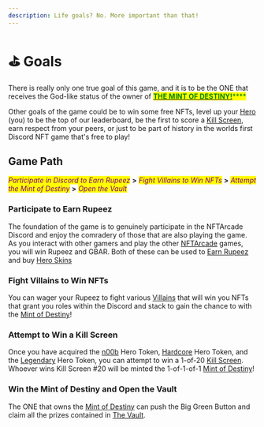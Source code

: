 ```yaml
---
description: Life goals? No. More important than that!
---
```


# ⛳ Goals

There is really only one true goal of this game, and it is to be the ONE that receives the God-like status of the owner of [<mark style="color:green;">**THE MINT OF DESTINY!**</mark>](../gameplay/the-mint-of-destiny.md)<mark style="color:green;">****</mark>

Other goals of the game could be to win some free NFTs, level up your [Hero](../tokens/heroes/) (you) to be the top of our leaderboard, be the first to score a [Kill Screen](../tokens/kill-screens.md), earn respect from your peers, or just to be part of history in the worlds first Discord NFT game that's free to play!

## Game Path

_<mark style="color:purple;">Participate in Discord to Earn Rupeez</mark>_ **>** _<mark style="color:purple;">Fight Villains to Win NFTs</mark>_ **>** _<mark style="color:purple;">Attempt the Mint of Destiny</mark>_ **>** _<mark style="color:purple;">Open the Vault</mark>_

### Participate to Earn Rupeez

The foundation of the game is to genuinely participate in the NFTArcade Discord and enjoy the comradery of those that are also playing the game. As you interact with other gamers and play the other [NFTArcade](https://nftarca.de) games, you will win Rupeez and GBAR. Both of these can be used to [Earn Rupeez](../gameplay/earning-rupeez/) and buy [Hero Skins](../tokens/skins/)

### Fight Villains to Win NFTs

You can wager your Rupeez to fight various [Villains](../tokens/villains/) that will win you NFTs that grant you roles within the Discord and stack to gain the chance to with the [Mint of Destiny](../gameplay/the-mint-of-destiny.md)!

### Attempt to Win a Kill Screen

Once you have acquired the [n00b](../tokens/heroes/n00b.md) Hero Token, [Hardcore](../tokens/heroes/hardcore.md) Hero Token, and the [Legendary](../tokens/heroes/legendary.md) Hero Token, you can attempt to win a 1-of-20 [Kill Screen](../tokens/kill-screens.md). Whoever wins Kill Screen #20 will be minted the 1-of-1-of-1 [Mint of Destiny](../gameplay/the-mint-of-destiny.md)!

### Win the Mint of Destiny and Open the Vault

The ONE that owns the [Mint of Destiny](../gameplay/the-mint-of-destiny.md) can push the Big Green Button and claim all the prizes contained in [The Vault](../gameplay/the-vault.md).

